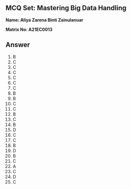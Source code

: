 ## MCQ Set: Mastering Big Data Handling

**Name: Aliya Zarena Binti Zainulanuar**

**Matrix No: A21EC0013**

## Answer
1. B
2. C
3. C
4. C
5. C
6. C
7. C
8. B
9. B
10. C
11. C
12. B
13. C
14. B
15. D
16. C
17. C
18. B
19. D
20. B
21. C
22. A
23. C
24. D
25. C
